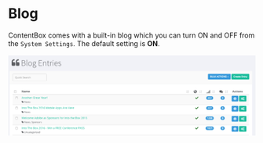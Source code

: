# Blog


ContentBox comes with a built-in blog which you can turn ON and OFF from the `System Settings`. The default setting is **ON**.


![](images/cnb-blog.png)



